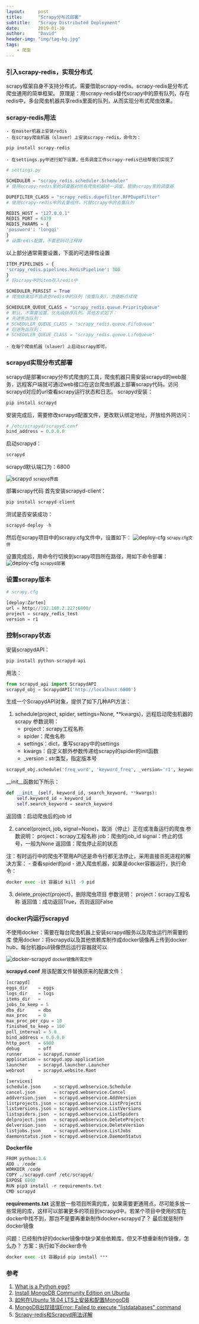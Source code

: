 ```yaml
---
layout:     post
title:      "Scrapy分布式部署"
subtitle:   "Scrapy Distributed Deployment"
date:       2019-01-30
author:     "David"
header-img: "img/tag-bg.jpg"
tags:
    - 爬虫
---
```



### 引入scrapy-redis，实现分布式

scrapy框架自身不支持分布式，需要借助scrapy-redis。scrapy-redis是分布式爬虫通用的简单框架。
原理是：用scrapy-redis替代scrapy中的原有队列，存在redis中，多台爬虫机器共享redis里面的队列，从而实现分布式爬虫效果。


### scrapy-redis用法
    - 在master机器上安装redis
    - 在scrapy爬虫机器（slaver）上安装scrapy-redis，命令为：
```python
pip install scrapy-redis
```
    - 在settings.py中进行如下设置，任务调度工作scrapy-redis已经帮我们实现了
```python
# settings.py

SCHEDULER = "scrapy_redis.scheduler.Scheduler"
# 使用scrapy-redis里的调度器对所有爬虫机器统一调度，替换scrapy里的调度器

DUPEFILTER_CLASS = "scrapy_redis.dupefilter.RFPDupeFilter"
# 使用scrapy-redis中的去重组件，代替scrapy中的去重队列

REDIS_HOST = "127.0.0.1"
REDIS_PORT = 6379
REDIS_PARAMS = {
'password': 'longqi'
}
# 设置redis配置，不要密码可注释掉
```

以上部分通常需要设置，下面的可选择性设置
```python
ITEM_PIPELINES = {
'scrapy_redis.pipelines.RedisPipeline': 300
}
# 将scrapy中的item存入redis中

SCHEDULER_PERSIST = True
# 爬虫结束后不会清空redis中的队列（去重队列），方便断点续爬

SCHEDULER_QUEUE_CLASS = "scrapy_redis.queue.PriorityQueue"
# 默认，不需要设置，优先级排序队列。其他方式如下：
# 先进先出队列：
# SCHEDULER_QUEUE_CLASS = "scrapy_redis.queue.FifoQueue"
# 后进先出队列：
# SCHEDULER_QUEUE_CLASS = "scrapy_redis.queue.LifoQueue"
```
    - 在每个爬虫机器（slaver）上启动scrapy即可。


### scrapyd实现分布式部署

scrapyd是部署scrapy分布式爬虫的工具，爬虫机器只需安装scrapyd的web服务，远程客户端就可通过web接口在这台爬虫机器上部署scrapy代码。访问scrapyd对应的url查看scrapy运行状态和日志。
scrapyd安装：
```python
pip install scrapyd
```
安装完成后，需要修改scrapyd配置文件，更改默认绑定地址，开放给外网访问：
```python
# /etc/scrapyd/scrapyd.conf
bind_address = 0.0.0.0
```

启动scrapyd：
```python
scrapyd
```
scrapyd默认端口为：6800

![scrapyd](/img/in-post/scrapy-distributed-deployment/scrapyd.jpg)
<small class="img-hint">scrapyd界面</small>


部署scrapy代码
首先安装scrapyd-client：
```python
pip install scrapyd-client
```

测试是否安装成功：
```python
scrapyd-deploy -h
```
然后在scrapy项目中的scrapy.cfg文件中，设置如下：
![deploy-cfg](/img/in-post/scrapy-distributed-deployment/deploy1.jpg)
<small class="img-hint">scrapy.cfg文件</small>

设置完成后，用命令行切换到scrapy项目所在路径，用如下命令部署：
![deploy-cfg](/img/in-post/scrapy-distributed-deployment/deploy2.jpg)
<small class="img-hint">scrapyd部署</small>

### 设置scrapy版本
```python
# scrapy.cfg

[deploy:Zarten]
url = http://192.168.2.227:6800/
project = scrapy_redis_test
version = r1
```

### 控制scrapy状态
安装scrapydAPI：
```python
pip install python-scrapyd-api
```
用法：
```python
from scrapyd_api import ScrapydAPI
scrapyd_obj = ScrapydAPI('http://localhost:6800')
```
生成一个ScrapydAPI对象，提供了如下几种API方法：
1. schedule(project, spider, settings=None, **kwargs)，远程启动爬虫机器的scrapy
参数说明：
    - project：scrapy工程名称
    - spider：爬虫名称
    - settings：dict，重写scrapy中的settings
    - kwargs：自定义额外参数传递给scrapy的spider的init函数
    - _version：str类型，指定版本号
```python
scrapyd_obj.schedule('freq_word', 'keyword_freq', _version='r1', keyword_id= keyword_id, search_keyword= keyword)
```

__init__函数如下所示：
```python
def __init__(self, keyword_id, search_keyword, **kwargs):
    self.keyword_id = keyword_id
    self.search_keyword = search_keyword
```
返回值：启动爬虫后的job id

2. cancel(project, job, signal=None)，取消（停止）正在或准备运行的爬虫
参数说明：
project：scrapy工程名称
job：爬虫的job_id
signal：终止的信号，一般为None
返回值：爬虫停止前的状态

注：有时运行中的爬虫不管用API还是命令行都无法停止，采用直接杀死进程的解决方案：
    - 查看spider的pid
    - 进入爬虫机器，如果是docker容器运行，执行命令：
```python
docker exec -it 容器id kill -9 pid
```

3. delete_project(project)，删除爬虫项目
参数说明：
project：scrapy工程名称
返回值：成功返回True，否则返回False


### docker内运行scrapyd

不使用docker：需要在每台爬虫机器上安装scrapyd服务以及爬虫运行所需要的库
使用docker：将scrapyd以及其他依赖库制作成docker镜像再上传到docker hub，每台机器pull镜像然后运行容器就可以

![docker-scrapyd](/img/in-post/scrapy-distributed-deployment/requirements.png)
<small class="img-hint">docker镜像所需文件</small>

**scrapyd.conf**
用该配置文件替换原来的配置文件：
```python
[scrapyd]
eggs_dir    = eggs
logs_dir    = logs
items_dir   =
jobs_to_keep = 5
dbs_dir     = dbs
max_proc    = 0
max_proc_per_cpu = 10
finished_to_keep = 100
poll_interval = 5.0
bind_address = 0.0.0.0
http_port   = 6800
debug       = off
runner      = scrapyd.runner
application = scrapyd.app.application
launcher    = scrapyd.launcher.Launcher
webroot     = scrapyd.website.Root

[services]
schedule.json     = scrapyd.webservice.Schedule
cancel.json       = scrapyd.webservice.Cancel
addversion.json   = scrapyd.webservice.AddVersion
listprojects.json = scrapyd.webservice.ListProjects
listversions.json = scrapyd.webservice.ListVersions
listspiders.json  = scrapyd.webservice.ListSpiders
delproject.json   = scrapyd.webservice.DeleteProject
delversion.json   = scrapyd.webservice.DeleteVersion
listjobs.json     = scrapyd.webservice.ListJobs
daemonstatus.json = scrapyd.webservice.DaemonStatus
```

**Dockerfile**
```python
FROM python:3.6
ADD . /code
WORKDIR /code
COPY ./scrapyd.conf /etc/scrapyd/
EXPOSE 6800
RUN pip3 install -r requirements.txt
CMD scrapyd
```

**requirements.txt**
这里放一些项目所需的库，如果需要更通用点，尽可能多放一些常用的库，这样可以部署更多的项目到scrapyd中。若某个项目中使用的库在docker中找不到，那岂不是要再重新制作docker+scrapyd了？
最后就是制作docker镜像

问题：已经制作好的docker镜像中缺少某些依赖库，但又不想重新制作镜像，怎么办？
方案：执行如下docker命令
```python
docker exec -it 容器pid pip install ***
```


### 参考

1. [What is a Python egg?](https://stackoverflow.com/questions/2051192/what-is-a-python-egg)
2. [Install MongoDB Community Edition on Ubuntu](https://docs.mongodb.com/manual/tutorial/install-mongodb-on-ubuntu/#run-mongodb-community-edition)
3. [如何在Ubuntu 18.04 LTS上安装和配置MongoDB](https://www.linuxidc.com/Linux/2018-05/152253.htm)
4. [MongoDB出现错误Error: Failed to execute "listdatabases" command](https://blog.bccn.net/qq1135909556/65409)
5. [Scrapy-redis和Scrapyd用法详解](https://zhuanlan.zhihu.com/p/44564597)

